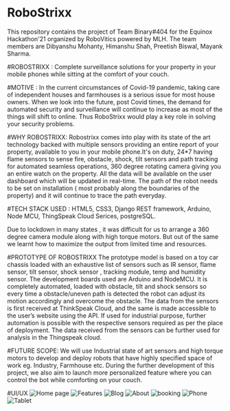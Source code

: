 # RoboStrixx
This repository contains the project of Team Binary#404 for the Equinox Hackathon'21 organized by RoboVitics powered by MLH.
The team members are Dibyanshu Mohanty, Himanshu Shah, Preetish Biswal, Mayank Sharma.

#ROBOSTRIXX : Complete surveillance solutions for your property in your mobile phones while sitting at the comfort of your couch.

#MOTIVE : In the current circumstances of Covid-19 pandemic, taking care of independent houses and farmhouses is a serious issue for most house owners. When we look into the future, post Covid times, the demand for automated security and surveillance will continue to increase as most of the things will shift to online. Thus RoboStrixx would play a key role in solving your security problems.

#WHY ROBOSTRIXX: Robostrixx comes into play with its state of the art technology backed with multiple sensors providing an entire report of your property, available to you in your mobile phone.It's on duty, 24*7 having flame sensors to sense fire, obstacle, shock, tilt sensors and path tracking for automated seamless operations, 360 degree rotating camera giving you an entire watch on the property. All the data will be available on the user dashboard which will be updated in real-time. The path of the robot needs to be set on installation ( most probably along the boundaries of the property) and it will continue to trace the path everyday.

#TECH STACK USED : HTML5, CSS3, Django REST framework, Arduino, Node MCU, ThingSpeak Cloud Serices, postgreSQL.

Due to lockdown in many states , it was difficult for us to arrange a 360 degree camera module along with high torque motors. But out of the same we learnt how to maximize the output from limited time and resources.

#PROTOTYPE OF ROBOSTRIXX
The prototype model is based on a toy car chassis loaded with an exhaustive list of sensors such as IR sensor, flame sensor, tilt sensor, shock sensor , tracking module, temp and humidity sensor.
The development boards used are Arduino and NodeMCU.
It is completely automated, loaded with obstacle, tilt and shock sensors so every time a obstacle/uneven path is detected the robot can adjust its motion accordingly and overcome the obstacle.
The data from the sensors is first received at ThinkSpeak Cloud, and the same is made accessible to the user’s website using the API.
If used for industrial purpose, further automation is possible with the respective sensors required as per the place of deployment.
The data received from the sensors can be further used for analysis in the Thingspeak cloud.

#FUTURE SCOPE:
We will use Industrial state of art sensors and high torque motors to develop and deploy robots that have highly specified space of work eg. Industry, Farmhouse etc.
During the further development of this project, we also aim to launch more personalized feature where you can control the bot while comforting on your couch.


#UI/UX
![Home page](https://user-images.githubusercontent.com/72657275/116800654-bf329b00-ab20-11eb-817b-37484b084a13.png)
![Features](https://user-images.githubusercontent.com/72657275/116800655-c194f500-ab20-11eb-94c0-12e47abdf7f3.png)
![Blog](https://user-images.githubusercontent.com/72657275/116800658-c3f74f00-ab20-11eb-958b-6186f4981ebb.png)
![About](https://user-images.githubusercontent.com/72657275/116800659-c659a900-ab20-11eb-88cb-87309e4c46ac.png)
![booking](https://user-images.githubusercontent.com/72657275/116800662-c8bc0300-ab20-11eb-8dd3-9423da666563.png)
![Phone](https://user-images.githubusercontent.com/72657275/116800664-ce194d80-ab20-11eb-8198-97670853998c.png)
![Tablet](https://user-images.githubusercontent.com/72657275/116800666-d70a1f00-ab20-11eb-871b-d9f3d4a0c3af.png)
